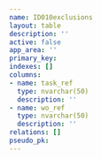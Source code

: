 ```yaml
---
name: ID010exclusions
layout: table
description: ''
active: false
app_area: ''
primary_key: 
indexes: []
columns:
- name: task_ref
  type: nvarchar(50)
  description: ''
- name: wo_ref
  type: nvarchar(50)
  description: ''
relations: []
pseudo_pk: 
---
```


